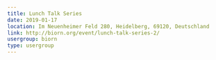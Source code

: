 ```yaml
---
title: Lunch Talk Series
date: 2019-01-17
location: Im Neuenheimer Feld 280, Heidelberg, 69120, Deutschland
link: http://biorn.org/event/lunch-talk-series-2/
usergroup: biorn
type: usergroup
---
```

